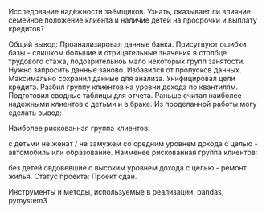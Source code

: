 Исследование надёжности заёмщиков.
Узнать, оказывает ли влияние семейное положение клиента и наличие детей на просрочки и выплату кредитов?

Общий вывод:
Проанализировал данные банка. Присутвуют ошибки базы - слишком большие и отрицательные значения в столбце трудового стажа, подозрительноь мало некоторых групп занятости. Нужно запросить данные заново. Избавился от пропусков данных. Максимально сохранил данные для анализа. Унифицировал цели кредита. Разбил группу клиентов на уровни дохода по квантилям. Подготовил сводные таблицы для отчета. Раньше считал наиболее надежными клиентов с детьми и в браке. Из проделанной работы могу сделать вывод:

Наиболее рискованная группа клиентов:

с детьми
не женат / не замужем
со средним уровнем дохода
с целью - автомобиль или образование.
Наименее рискованная группа клиентов:

без детей
овдовевшие
с высоким уровнем дохода
с целью - ремонт жилья.
Статус проекта:
Проект сдан.

Инструменты и методы, используемые в реализации:
pandas,
pymystem3
